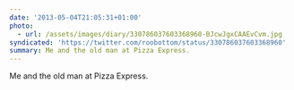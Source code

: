 ```yaml
---
date: '2013-05-04T21:05:31+01:00'
photo:
  - url: /assets/images/diary/330786037603368960-BJcwJgxCAAEvCvm.jpg
syndicated: 'https://twitter.com/roobottom/status/330786037603368960'
summary: Me and the old man at Pizza Express.
---
```

Me and the old man at Pizza Express. 
